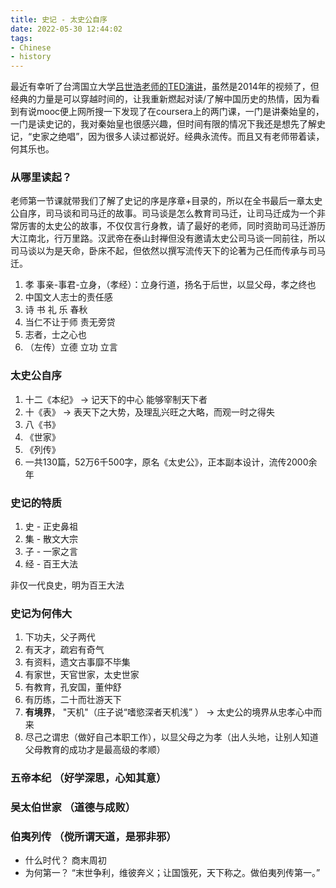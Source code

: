 ```yaml
---
title: 史记 - 太史公自序
date: 2022-05-30 12:44:02
tags:
- Chinese
- history
---
```


最近有幸听了台湾国立大学[吕世浩老师的TED演讲](https://www.youtube.com/watch?v=Ap0w3PgSK7g)，虽然是2014年的视频了，但经典的力量是可以穿越时间的，让我重新燃起对读/了解中国历史的热情，因为看到有说mooc便上网所搜一下发现了在coursera上的两门课，一门是讲秦始皇的，一门是读史记的，我对秦始皇也很感兴趣，但时间有限的情况下我还是想先了解史记，“史家之绝唱”，因为很多人读过都说好。经典永流传。而且又有老师带着读，何其乐也。

### 从哪里读起？

老师第一节课就带我们了解了史记的序是序章+目录的，所以在全书最后一章太史公自序，司马谈和司马迁的故事。司马谈是怎么教育司马迁，让司马迁成为一个非常厉害的太史公的故事，不仅仅言行身教，请了最好的老师，同时资助司马迁游历大江南北，行万里路。汉武帝在泰山封禅但没有邀请太史公司马谈一同前往，所以司马谈以为是天命，卧床不起，但依然以撰写流传天下的论著为己任而传承与司马迁。
1. 孝 事亲-事君-立身，（孝经）：立身行道，扬名于后世，以显父母，孝之终也
2. 中国文人志士的责任感
3. 诗 书 礼 乐 春秋
4. 当仁不让于师 责无旁贷
5. 志者，士之心也
6. （左传）立德 立功 立言

### 太史公自序

1. 十二《本纪》 -> 记天下的中心 能够宰制天下者
2. 十《表》 -> 表天下之大势，及理乱兴旺之大略，而观一时之得失
3. 八《书》
4. 《世家》
5. 《列传》
6. 一共130篇，52万6千500字，原名《太史公》，正本副本设计，流传2000余年

### 史记的特质

1. 史 - 正史鼻祖
2. 集 - 散文大宗
3. 子 - 一家之言
4. 经 - 百王大法

非仅一代良史，明为百王大法


### 史记为何伟大

1. 下功夫，父子两代
2. 有天才，疏宕有奇气
3. 有资料，遗文古事靡不毕集
4. 有家世，天官世家，太史世家
5. 有教育，孔安国，董仲舒
6. 有历练，二十而壮游天下
7. **有境界**， "天机"（庄子说“嗜慾深者天机浅” ） -> 太史公的境界从忠孝心中而来
8. 尽己之谓忠（做好自己本职工作），以显父母之为孝（出人头地，让别人知道父母教育的成功才是最高级的孝顺）


### 五帝本纪 （好学深思，心知其意）

### 吴太伯世家 （道德与成败）

### 伯夷列传 （傥所谓天道，是邪非邪）

* 什么时代？ 商末周初
* 为何第一？ “末世争利，维彼奔义；让国饿死，天下称之。做伯夷列传第一。”